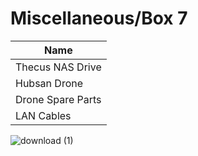 
# Miscellaneous/Box 7

| Name                        | 
| --------------------------- | 
| Thecus NAS Drive            |
| Hubsan Drone                |
| Drone Spare Parts           |
| LAN Cables                  |


![download (1)](https://user-images.githubusercontent.com/7928464/81113117-5270ca80-8ee5-11ea-8d06-3f5411add160.png)










